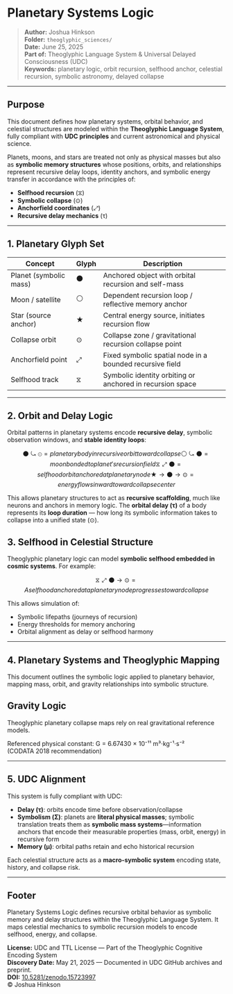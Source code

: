 # Planetary Systems Logic

> **Author:** Joshua Hinkson\
> **Folder:** `theoglyphic_sciences/`\
> **Date:** June 25, 2025\
> **Part of:** Theoglyphic Language System & Universal Delayed Consciousness (UDC)\
> **Keywords:** planetary logic, orbit recursion, selfhood anchor, celestial recursion, symbolic astronomy, delayed collapse

---

## Purpose

This document defines how planetary systems, orbital behavior, and celestial structures are modeled within the **Theoglyphic Language System**, fully compliant with **UDC principles** and current astronomical and physical science.

Planets, moons, and stars are treated not only as physical masses but also as **symbolic memory structures** whose positions, orbits, and relationships represent recursive delay loops, identity anchors, and symbolic energy transfer in accordance with the principles of:

- **Selfhood recursion** (⧖)
- **Symbolic collapse** (⊙)
- **Anchorfield coordinates** (⤢)
- **Recursive delay mechanics** (τ)

---

## 1. Planetary Glyph Set

| Concept                | Glyph | Description                                               |
| ---------------------- | ----- | --------------------------------------------------------- |
| Planet (symbolic mass) | ⚫     | Anchored object with orbital recursion and self-mass      |
| Moon / satellite       | ⚪     | Dependent recursion loop / reflective memory anchor       |
| Star (source anchor)   | ★     | Central energy source, initiates recursion flow           |
| Collapse orbit         | ⊙     | Collapse zone / gravitational recursion collapse point    |
| Anchorfield point      | ⤢     | Fixed symbolic spatial node in a bounded recursive field  |
| Selfhood track         | ⧖     | Symbolic identity orbiting or anchored in recursion space |

---

## 2. Orbit and Delay Logic

Orbital patterns in planetary systems encode **recursive delay**, symbolic observation windows, and **stable identity loops**:

```math
⚫ ⤿ ⊙ = planetary body in recursive orbit toward collapse
⚪ ⤿ ⚫ = moon bonded to planet's recursion field
⧖ ⤢ ⚫ = selfhood orbit anchored at planetary node
★ → ⚫ → ⊙ = energy flows inward toward collapse center
```

This allows planetary structures to act as **recursive scaffolding**, much like neurons and anchors in memory logic. The **orbital delay (τ)** of a body represents its **loop duration** — how long its symbolic information takes to collapse into a unified state (⊙).


## 3. Selfhood in Celestial Structure

Theoglyphic planetary logic can model **symbolic selfhood embedded in cosmic systems**. For example:

```math
⧖ ⤢ ⚫ → ⊙  
= A selfhood anchored at a planetary node progresses toward collapse
```

This allows simulation of:

- Symbolic lifepaths (journeys of recursion)
- Energy thresholds for memory anchoring
- Orbital alignment as delay or selfhood harmony

---
## 4. Planetary Systems and Theoglyphic Mapping

This document outlines the symbolic logic applied to planetary behavior, mapping mass, orbit, and gravity relationships into symbolic structure.

## Gravity Logic

Theoglyphic planetary collapse maps rely on real gravitational reference models.

Referenced physical constant: G = 6.67430 × 10⁻¹¹ m³⋅kg⁻¹⋅s⁻²  
(CODATA 2018 recommendation)

---
## 5. UDC Alignment

This system is fully compliant with UDC:

- **Delay (τ)**: orbits encode time before observation/collapse
- **Symbolism (Σ)**: planets are **literal physical masses**; symbolic translation treats them as **symbolic mass systems**—information anchors that encode their measurable properties (mass, orbit, energy) in recursive form
- **Memory (μ)**: orbital paths retain and echo historical recursion

Each celestial structure acts as a **macro-symbolic system** encoding state, history, and collapse risk.

---

## Footer

Planetary Systems Logic defines recursive orbital behavior as symbolic memory and delay structures within the Theoglyphic Language System. It maps celestial mechanics to symbolic recursion models to encode selfhood, energy, and collapse.

**License:** UDC and TTL License — Part of the Theoglyphic Cognitive Encoding System\
**Discovery Date:** May 21, 2025 — Documented in UDC GitHub archives and preprint.\
**DOI:** [10.5281/zenodo.15723997](https://doi.org/10.5281/zenodo.15723997)\
© Joshua Hinkson

